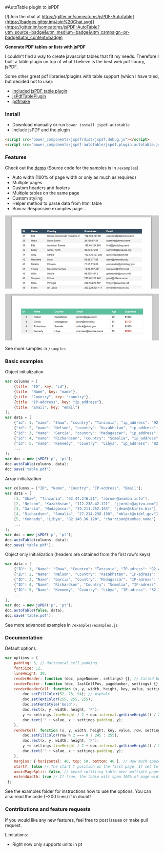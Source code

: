 #AutoTable plugin to jsPDF

[![Join the chat at https://gitter.im/someatoms/jsPDF-AutoTable](https://badges.gitter.im/Join%20Chat.svg)](https://gitter.im/someatoms/jsPDF-AutoTable?utm_source=badge&utm_medium=badge&utm_campaign=pr-badge&utm_content=badge)

**Generate PDF tables or lists with jsPDF**

I couldn't find a way to create javascript tables that fit my needs. Therefore I built a table plugin on top of what I believe is the best web pdf library, jsPDF. 

Some other great pdf libraries/plugins with table support (which I have tried, but decided not to use):

- [Included jsPDF table plugin](https://github.com/MrRio/jsPDF/blob/master/jspdf.plugin.cell.js)
- [jsPdfTablePlugin](https://github.com/Prashanth-Nelli/jsPdfTablePlugin)
- [pdfmake](https://github.com/bpampuch/pdfmake)

### Install
- Download manually or run `bower install jspdf-autotable`
- Include jsPDF and the plugin

```html
<script src="bower_components/jspdf/dist/jspdf.debug.js"></script>
<script src="bower_components/jspdf-autotable/jspdf.plugin.autotable.js"></script>
```

### Features

Check out the [demo](https://someatoms.github.io/jsPDF-AutoTable/) (Source code for the samples is in `/examples`)

- Auto width (100% of page width or only as much as required)
- Multiple pages
- Custom headers and footers
- Multiple tables on the same page
- Custom styling
- Helper method to parse data from html table
- Bonus: Responsive examples page...

![sample javascript table pdf](sample.png)

![sample javascript table pdf](sample2.png)

See more samples in `/samples`

### Basic examples

Object initialization

```javascript
var columns = [
    {title: "ID", key: "id"}, 
    {title: "Name", key: "name"}, 
    {title: "Country", key: "country"}, 
    {title: "IP-address", key: "ip_address"}, 
    {title: "Email", key: "email"}
];
var data = [
    {"id": 1, "name": "Shaw", "country": "Tanzania", "ip_address": "92.44.246.31", "email": "abrown@avamba.info"},
    {"id": 2, "name": "Nelson", "country": "Kazakhstan", "ip_address": "112.238.42.121", "email": "jjordan@agivu.com"},
    {"id": 3, "name": "Garcia", "country": "Madagascar", "ip_address": "39.211.252.103", "email": "jdean@skinte.biz"},
    {"id": 4, "name": "Richardson", "country": "Somalia", "ip_address": "27.214.238.100", "email": "nblack@midel.gov"},
    {"id": 5, "name": "Kennedy", "country": "Libya", "ip_address": "82.148.96.120", "email": "charrison@tambee.name"}
    ...
];
var doc = new jsPDF('p', 'pt');
doc.autoTable(columns, data);
doc.save('table.pdf');
```

Array initialization

```javascript
var columns = ["ID", "Name", "Country", "IP-address", "Email"];
var data = [
    [1, "Shaw", "Tanzania", "92.44.246.31", "abrown@avamba.info"],
    [2, "Nelson", "Kazakhstan", "112.238.42.121", "jjordan@agivu.com"],
    [3, "Garcia", "Madagascar", "39.211.252.103", "jdean@skinte.biz"],
    [4, "Richardson", "Somalia", "27.214.238.100", "nblack@midel.gov"],
    [5, "Kennedy", "Libya", "82.148.96.120", "charrison@tambee.name"]
    ...
];
var doc = new jsPDF('p', 'pt');
doc.autoTable(columns, data);
doc.save('table.pdf');
```

Object only initialization (headers are obtained from the first row's keys)

```javascript
var data = [
    {"ID": 1, "Name": "Shaw", "Country": "Tanzania", "IP-adress": "92.44.246.31", "Email": "abrown@avamba.info"},
    {"ID": 2, "Name": "Nelson", "Country": "Kazakhstan", "IP-adress": "112.238.42.121", "Email": "jjordan@agivu.com"},
    {"ID": 3, "Name": "Garcia", "Country": "Madagascar", "IP-adress": "39.211.252.103", "Email": "jdean@skinte.biz"},
    {"ID": 4, "Name": "Richardson", "Country": "Somalia", "IP-adress": "27.214.238.100", "Email": "nblack@midel.gov"},
    {"ID": 5, "Name": "Kennedy", "Country": "Libya", "IP-adress": "82.148.96.120", "Email": "charrison@tambee.name"}
    ...
];
var doc = new jsPDF('p', 'pt');
doc.autoTable(false, data);
doc.save('table.pdf');
```

See more advanced examples in `/examples/examples.js`

### Documentation

Default options

```javascript
var options = {
    padding: 3, // Horizontal cell padding
    fontSize: 12,
    lineHeight: 20,
    renderHeader: function (doc, pageNumber, settings) {}, // Called before every page
    renderFooter: function (doc, lastCellPos, pageNumber, settings) {}, // Called on the end of every page
    renderHeaderCell: function (x, y, width, height, key, value, settings) {
        doc.setFillColor(52, 73, 94); // Asphalt
        doc.setTextColor(255, 255, 255);
        doc.setFontStyle('bold');
        doc.rect(x, y, width, height, 'F');
        y += settings.lineHeight / 2 + doc.internal.getLineHeight() / 2 - 2.5;
        doc.text('' + value, x + settings.padding, y);
    },
    renderCell: function (x, y, width, height, key, value, row, settings) {
        doc.setFillColor(row % 2 === 0 ? 245 : 255);
        doc.rect(x, y, width, height, 'F');
        y += settings.lineHeight / 2 + doc.internal.getLineHeight() / 2 - 2.5;
        doc.text('' + value, x + settings.padding, y);
    },
    margins: { horizontal: 40, top: 50, bottom: 40 }, // How much space around the table
    startY: false // The start Y position on the first page. If set to false, top margin is used
    avoidPageSplit: false, // Avoid splitting table over multiple pages (starts drawing table on fresh page instead).
    extendWidth: true // If true, the table will span 100% of page width minus horizontal margins.
 };
```

See the examples folder for instructions how to use the options. You can also read the code (~200 lines) if in doubt!

### Contributions and feature requests
If you would like any new features, feel free to post issues or make pull request.

Limitations:

- Right now only supports units in pt